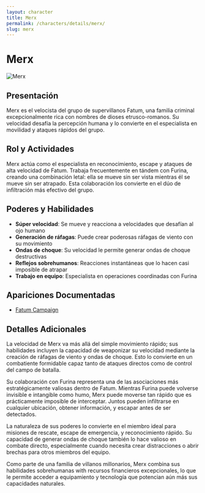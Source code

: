 ```yaml
---
layout: character
title: Merx
permalink: /characters/details/merx/
slug: merx
---
```


# Merx

<div class="character-photo">
  <img src="{{ site.baseurl }}/assets/img/characters/Merx.jpg" alt="Merx" />
</div>

## Presentación
Merx es el velocista del grupo de supervillanos Fatum, una familia criminal excepcionalmente rica con nombres de dioses etrusco-romanos. Su velocidad desafía la percepción humana y lo convierte en el especialista en movilidad y ataques rápidos del grupo.

## Rol y Actividades
Merx actúa como el especialista en reconocimiento, escape y ataques de alta velocidad de Fatum. Trabaja frecuentemente en tándem con Furina, creando una combinación letal: ella se mueve sin ser vista mientras él se mueve sin ser atrapado. Esta colaboración los convierte en el dúo de infiltración más efectivo del grupo.

## Poderes y Habilidades
- **Súper velocidad**: Se mueve y reacciona a velocidades que desafían al ojo humano
- **Generación de ráfagas**: Puede crear poderosas ráfagas de viento con su movimiento
- **Ondas de choque**: Su velocidad le permite generar ondas de choque destructivas
- **Reflejos sobrehumanos**: Reacciones instantáneas que lo hacen casi imposible de atrapar
- **Trabajo en equipo**: Especialista en operaciones coordinadas con Furina

## Apariciones Documentadas
- [Fatum Campaign](../../campaigns/fatum/fatum.md)

## Detalles Adicionales
La velocidad de Merx va más allá del simple movimiento rápido; sus habilidades incluyen la capacidad de weaponizar su velocidad mediante la creación de ráfagas de viento y ondas de choque. Esto lo convierte en un combatiente formidable capaz tanto de ataques directos como de control del campo de batalla.

Su colaboración con Furina representa una de las asociaciones más estratégicamente valiosas dentro de Fatum. Mientras Furina puede volverse invisible e intangible como humo, Merx puede moverse tan rápido que es prácticamente imposible de interceptar. Juntos pueden infiltrarse en cualquier ubicación, obtener información, y escapar antes de ser detectados.

La naturaleza de sus poderes lo convierte en el miembro ideal para misiones de rescate, escape de emergencia, y reconocimiento rápido. Su capacidad de generar ondas de choque también lo hace valioso en combate directo, especialmente cuando necesita crear distracciones o abrir brechas para otros miembros del equipo.

Como parte de una familia de villanos millonarios, Merx combina sus habilidades sobrehumanas with recursos financieros excepcionales, lo que le permite acceder a equipamiento y tecnología que potencian aún más sus capacidades naturales.